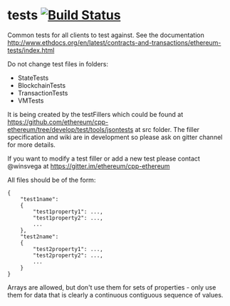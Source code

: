 tests   [![Build Status](https://travis-ci.org/ethereum/tests.svg?branch=develop)](https://travis-ci.org/ethereum/tests)
=====

Common tests for all clients to test against. See the documentation http://www.ethdocs.org/en/latest/contracts-and-transactions/ethereum-tests/index.html

Do not change test files in folders: 
* StateTests
* BlockchainTests
* TransactionTests 
* VMTests

It is being created by the testFillers which could be found at https://github.com/ethereum/cpp-ethereum/tree/develop/test/tools/jsontests at src folder. The filler specification and wiki are in development so please ask on gitter channel for more details.

If you want to modify a test filler or add a new test please contact @winsvega at https://gitter.im/ethereum/cpp-ethereum



All files should be of the form:

```
{
	"test1name":
	{
		"test1property1": ...,
		"test1property2": ...,
		...
	},
	"test2name":
	{
		"test2property1": ...,
		"test2property2": ...,
		...
	}
}
```

Arrays are allowed, but don't use them for sets of properties - only use them for data that is clearly a continuous contiguous sequence of values.

